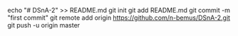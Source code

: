echo "# DSnA-2" >> README.md
git init
git add README.md
git commit -m "first commit"
git remote add origin https://github.com/n-bemus/DSnA-2.git
git push -u origin master
